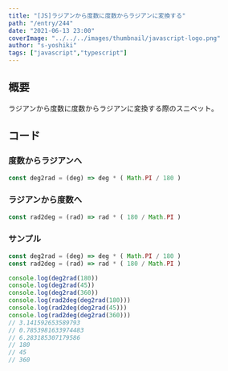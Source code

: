 ```yaml
---
title: "[JS]ラジアンから度数に度数からラジアンに変換する"
path: "/entry/244"
date: "2021-06-13 23:00"
coverImage: "../../../images/thumbnail/javascript-logo.png"
author: "s-yoshiki"
tags: ["javascript","typescript"]
---
```


## 概要

ラジアンから度数に度数からラジアンに変換する際のスニペット。

## コード

### 度数からラジアンへ

```js
const deg2rad = (deg) => deg * ( Math.PI / 180 )
```

### ラジアンから度数へ

```js
const rad2deg = (rad) => rad * ( 180 / Math.PI )
```

### サンプル

```js
const deg2rad = (deg) => deg * ( Math.PI / 180 )
const rad2deg = (rad) => rad * ( 180 / Math.PI )

console.log(deg2rad(180))
console.log(deg2rad(45))
console.log(deg2rad(360))
console.log(rad2deg(deg2rad(180)))
console.log(rad2deg(deg2rad(45)))
console.log(rad2deg(deg2rad(360)))
// 3.141592653589793
// 0.7853981633974483
// 6.283185307179586
// 180
// 45
// 360
```

